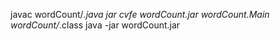 javac wordCount/*.java
jar cvfe wordCount.jar wordCount.Main wordCount/*.class
java -jar wordCount.jar